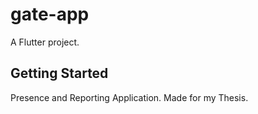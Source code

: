 # gate-app

A Flutter project.

## Getting Started

Presence and Reporting Application.
Made for my Thesis.
